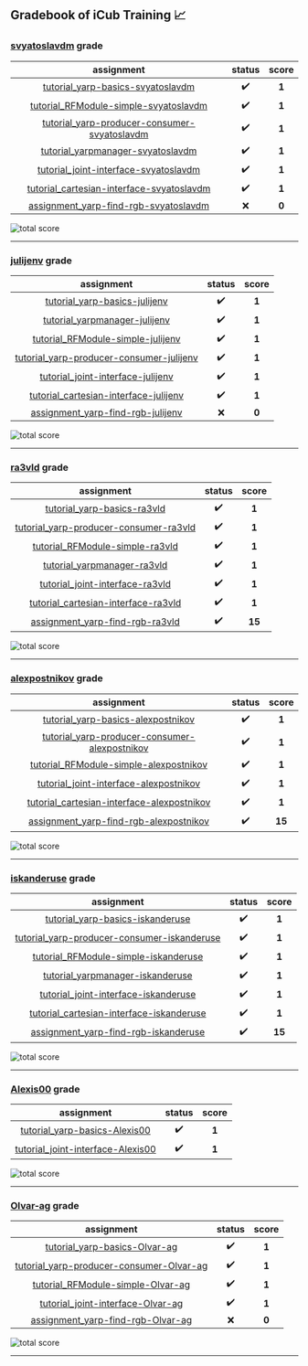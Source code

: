 ## Gradebook of iCub Training :chart_with_upwards_trend:

### [**svyatoslavdm**](https://github.com/svyatoslavdm) grade

| assignment | status | score |
|    :--:    |  :--:  | :--:  |
| [tutorial_yarp-basics-svyatoslavdm](https://github.com/icub-training/tutorial_yarp-basics-svyatoslavdm) | :heavy_check_mark: | **1** |
| [tutorial_RFModule-simple-svyatoslavdm](https://github.com/icub-training/tutorial_RFModule-simple-svyatoslavdm) | :heavy_check_mark: | **1** |
| [tutorial_yarp-producer-consumer-svyatoslavdm](https://github.com/icub-training/tutorial_yarp-producer-consumer-svyatoslavdm) | :heavy_check_mark: | **1** |
| [tutorial_yarpmanager-svyatoslavdm](https://github.com/icub-training/tutorial_yarpmanager-svyatoslavdm) | :heavy_check_mark: | **1** |
| [tutorial_joint-interface-svyatoslavdm](https://github.com/icub-training/tutorial_joint-interface-svyatoslavdm) | :heavy_check_mark: | **1** |
| [tutorial_cartesian-interface-svyatoslavdm](https://github.com/icub-training/tutorial_cartesian-interface-svyatoslavdm) | :heavy_check_mark: | **1** |
| [assignment_yarp-find-rgb-svyatoslavdm](https://github.com/icub-training/assignment_yarp-find-rgb-svyatoslavdm) | :x: | **0** |

![total score](https://img.shields.io/badge/total_score-6-brightgreen.svg?style=flat-square)

---


### [**julijenv**](https://github.com/julijenv) grade

| assignment | status | score |
|    :--:    |  :--:  | :--:  |
| [tutorial_yarp-basics-julijenv](https://github.com/icub-training/tutorial_yarp-basics-julijenv) | :heavy_check_mark: | **1** |
| [tutorial_yarpmanager-julijenv](https://github.com/icub-training/tutorial_yarpmanager-julijenv) | :heavy_check_mark: | **1** |
| [tutorial_RFModule-simple-julijenv](https://github.com/icub-training/tutorial_RFModule-simple-julijenv) | :heavy_check_mark: | **1** |
| [tutorial_yarp-producer-consumer-julijenv](https://github.com/icub-training/tutorial_yarp-producer-consumer-julijenv) | :heavy_check_mark: | **1** |
| [tutorial_joint-interface-julijenv](https://github.com/icub-training/tutorial_joint-interface-julijenv) | :heavy_check_mark: | **1** |
| [tutorial_cartesian-interface-julijenv](https://github.com/icub-training/tutorial_cartesian-interface-julijenv) | :heavy_check_mark: | **1** |
| [assignment_yarp-find-rgb-julijenv](https://github.com/icub-training/assignment_yarp-find-rgb-julijenv) | :x: | **0** |

![total score](https://img.shields.io/badge/total_score-6-brightgreen.svg?style=flat-square)

---


### [**ra3vld**](https://github.com/ra3vld) grade

| assignment | status | score |
|    :--:    |  :--:  | :--:  |
| [tutorial_yarp-basics-ra3vld](https://github.com/icub-training/tutorial_yarp-basics-ra3vld) | :heavy_check_mark: | **1** |
| [tutorial_yarp-producer-consumer-ra3vld](https://github.com/icub-training/tutorial_yarp-producer-consumer-ra3vld) | :heavy_check_mark: | **1** |
| [tutorial_RFModule-simple-ra3vld](https://github.com/icub-training/tutorial_RFModule-simple-ra3vld) | :heavy_check_mark: | **1** |
| [tutorial_yarpmanager-ra3vld](https://github.com/icub-training/tutorial_yarpmanager-ra3vld) | :heavy_check_mark: | **1** |
| [tutorial_joint-interface-ra3vld](https://github.com/icub-training/tutorial_joint-interface-ra3vld) | :heavy_check_mark: | **1** |
| [tutorial_cartesian-interface-ra3vld](https://github.com/icub-training/tutorial_cartesian-interface-ra3vld) | :heavy_check_mark: | **1** |
| [assignment_yarp-find-rgb-ra3vld](https://github.com/icub-training/assignment_yarp-find-rgb-ra3vld) | :heavy_check_mark: | **15** |

![total score](https://img.shields.io/badge/total_score-21-brightgreen.svg?style=flat-square)

---


### [**alexpostnikov**](https://github.com/alexpostnikov) grade

| assignment | status | score |
|    :--:    |  :--:  | :--:  |
| [tutorial_yarp-basics-alexpostnikov](https://github.com/icub-training/tutorial_yarp-basics-alexpostnikov) | :heavy_check_mark: | **1** |
| [tutorial_yarp-producer-consumer-alexpostnikov](https://github.com/icub-training/tutorial_yarp-producer-consumer-alexpostnikov) | :heavy_check_mark: | **1** |
| [tutorial_RFModule-simple-alexpostnikov](https://github.com/icub-training/tutorial_RFModule-simple-alexpostnikov) | :heavy_check_mark: | **1** |
| [tutorial_joint-interface-alexpostnikov](https://github.com/icub-training/tutorial_joint-interface-alexpostnikov) | :heavy_check_mark: | **1** |
| [tutorial_cartesian-interface-alexpostnikov](https://github.com/icub-training/tutorial_cartesian-interface-alexpostnikov) | :heavy_check_mark: | **1** |
| [assignment_yarp-find-rgb-alexpostnikov](https://github.com/icub-training/assignment_yarp-find-rgb-alexpostnikov) | :heavy_check_mark: | **15** |

![total score](https://img.shields.io/badge/total_score-20-brightgreen.svg?style=flat-square)

---


### [**iskanderuse**](https://github.com/iskanderuse) grade

| assignment | status | score |
|    :--:    |  :--:  | :--:  |
| [tutorial_yarp-basics-iskanderuse](https://github.com/icub-training/tutorial_yarp-basics-iskanderuse) | :heavy_check_mark: | **1** |
| [tutorial_yarp-producer-consumer-iskanderuse](https://github.com/icub-training/tutorial_yarp-producer-consumer-iskanderuse) | :heavy_check_mark: | **1** |
| [tutorial_RFModule-simple-iskanderuse](https://github.com/icub-training/tutorial_RFModule-simple-iskanderuse) | :heavy_check_mark: | **1** |
| [tutorial_yarpmanager-iskanderuse](https://github.com/icub-training/tutorial_yarpmanager-iskanderuse) | :heavy_check_mark: | **1** |
| [tutorial_joint-interface-iskanderuse](https://github.com/icub-training/tutorial_joint-interface-iskanderuse) | :heavy_check_mark: | **1** |
| [tutorial_cartesian-interface-iskanderuse](https://github.com/icub-training/tutorial_cartesian-interface-iskanderuse) | :heavy_check_mark: | **1** |
| [assignment_yarp-find-rgb-iskanderuse](https://github.com/icub-training/assignment_yarp-find-rgb-iskanderuse) | :heavy_check_mark: | **15** |

![total score](https://img.shields.io/badge/total_score-21-brightgreen.svg?style=flat-square)

---


### [**Alexis00**](https://github.com/Alexis00) grade

| assignment | status | score |
|    :--:    |  :--:  | :--:  |
| [tutorial_yarp-basics-Alexis00](https://github.com/icub-training/tutorial_yarp-basics-Alexis00) | :heavy_check_mark: | **1** |
| [tutorial_joint-interface-Alexis00](https://github.com/icub-training/tutorial_joint-interface-Alexis00) | :heavy_check_mark: | **1** |

![total score](https://img.shields.io/badge/total_score-2-brightgreen.svg?style=flat-square)

---


### [**Olvar-ag**](https://github.com/Olvar-ag) grade

| assignment | status | score |
|    :--:    |  :--:  | :--:  |
| [tutorial_yarp-basics-Olvar-ag](https://github.com/icub-training/tutorial_yarp-basics-Olvar-ag) | :heavy_check_mark: | **1** |
| [tutorial_yarp-producer-consumer-Olvar-ag](https://github.com/icub-training/tutorial_yarp-producer-consumer-Olvar-ag) | :heavy_check_mark: | **1** |
| [tutorial_RFModule-simple-Olvar-ag](https://github.com/icub-training/tutorial_RFModule-simple-Olvar-ag) | :heavy_check_mark: | **1** |
| [tutorial_joint-interface-Olvar-ag](https://github.com/icub-training/tutorial_joint-interface-Olvar-ag) | :heavy_check_mark: | **1** |
| [assignment_yarp-find-rgb-Olvar-ag](https://github.com/icub-training/assignment_yarp-find-rgb-Olvar-ag) | :x: | **0** |

![total score](https://img.shields.io/badge/total_score-4-brightgreen.svg?style=flat-square)

---


